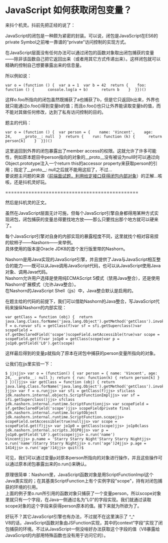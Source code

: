 # JavaScript 如何获取闭包变量？

来抖个机灵。抖前先把正经的说了：  

JavaScript的闭包是一种颇为紧密的封装。可以说，闭包是JavaScript在ES6的private Symbol之前唯一靠谱的“private”访问控制的实现方式。  

在JavaScript层面没有任何办法可以通过闭包的函数对象取出闭包捕获的变量——除非该函数自己把它返回出来（或者用其它方式传递出来）。这样闭包就可以精确的控制自己想要暴露出来的信息量。  

所以例如说：  

<div>

    var o = (function () {  var a = 1  var b = 42  return {    foo: function () {      console.log(a + b)      return b    }  }})()

</div>

这样o.foo所指向的闭包虽然既捕获了a也捕获了b，但是它只返回b出来，外界也就只能通过o.foo()得到变量b的值；而且o.foo()也只让外界能读取变量b的值，而不能对其做任何修改，达到了私有访问控制的目的。  

题主的代码：  

<div>

    var o = (function () {  var person = {    name: 'Vincent',    age:  24,    __proto__: null  }  return {    run: function (k) {      return person[k]    }  }})()

</div>

这里返回到外界的闭包暴露出了member access的权限。这就允许了许多可能性，例如原本题目中person指向的对象的__proto__没有被设为null时可以通过向Object.prototype注入一个return this的accessor property来获取person的引用；指定了__proto__: null之后就不能用这招了，不过…  
要说题主问题的来源（[前端面试题，利用给定接口获得闭包内部对象](http://segmentfault.com/q/1010000002916478)）的正解…咳咳，还是抖机灵好玩。  

==============================================  

然后是抖机灵的正文。  

虽然在JavaScript层面无计可施，但每个JavaScript引擎自身都得用某种方式实现闭包，闭包捕获的变量总得要找地方放——那么只要找出那个地方就可以硬来了。  

每个JavaScript引擎对自身的内部实现的暴露程度不同，这里就找个相对容易捏的软柿子——Nashorn——来举例。  
具体使用的版本是Oracle JDK8的首个发行版里带的Nashorn。  

Nashorn是用Java实现的JavaScript引擎，并且提供了Java与JavaScript相互整合的能力——既可以从Java调用JavaScript代码，也可以从JavaScript使用Java对象、调用Java代码。  
Nashorn允许用户选择是使用纯ECMAScript 5模式（禁用Java整合），还是使用Nashorn扩展模式（允许Java整合）。  
在Nashorn的JavaScript Shell（jjs）中，Java整合默认是启用的。  

在题主给的代码的前提下，我们可以借助Nashorn的Java整合，写JavaScript代码来操纵Nashorn的内部实现：  

<div>

    var getClass = function (obj) {  return java.lang.Class.forName('java.lang.Object').getMethod('getClass').invoke(obj)}var f = o.runvar sfi = getClass(f)var sf = sfi.getSuperclass()var scopeField = sf.getDeclaredField('scope')scopeField.setAccessible(true)var scope = scopeField.get(f)var jo1p0 = getClass(scope)var p = jo1p0.getField('L0').get(scope)

</div>

这样最后得到的变量p就指向了原本在闭包中捕获的person变量所指向的对象。  

让我们在jjs里实验一下：  

<div>

    $ jjsjjs> var o = (function() { var person = { name: 'Vincent', age: 24, __proto__: null }; return { run: function(k) { return person[k] } } })()jjs> var getClass = function (obj) { return java.lang.Class.forName('java.lang.Object').getMethod('getClass').invoke(obj) }jjs> var f = o.runjjs> var sfi = getClass(f)jjs> sficlass jdk.nashorn.internal.objects.ScriptFunctionImpljjs> var sf = sfi.getSuperclass()jjs> sfclass jdk.nashorn.internal.runtime.ScriptFunctionjjs> var scopeField = sf.getDeclaredField('scope')jjs> scopeFieldprivate final jdk.nashorn.internal.runtime.ScriptObject jdk.nashorn.internal.runtime.ScriptFunction.scopejjs> scopeField.setAccessible(true)nulljjs> var scope = scopeField.get(f)jjs> var jo1p0 = getClass(scope)jjs> jo1p0class jdk.nashorn.internal.scripts.JO1P0jjs> var p = jo1p0.getField('L0').get(scope)jjs> o.run('name')                 Vincentjjs> p.name = 'Starry Starry Night'Starry Starry Nightjjs> o.run('name')Starry Starry Nightjjs> o.run('age')24jjs> p.age = 1414jjs> o.run('age')14jjs> quit()$

</div>

可见，我们可以通过变量p对原本person所指向的对象进行操作，并且这些操作可以通过原本闭包暴露出来的o.run()来确认。  

原理很简单：Nashorn里，JavaScript函数对象是用ScriptFunctionImpl这个Java类实现的；在其基类ScriptFunction上有个实例字段"scope"，持有对闭包捕获的环境的引用。  
上面的例子里o.run所引用的函数对象只捕获了一个变量person，所以scope对象里就只有一个字段，在Java一侧通过名为"L0"的字段实现。我们就通过读取scope对象的这个字段来获得person原本的值。接下来就为所欲为了。  

好玩不？其它JavaScript引擎也有办法，不过就不在这里演示了 ^_^  
V8的话，JavaScript函数对象由JSFunction实现，其中的context“字段”实现了闭包捕获的环境。不过从JavaScript一侧没啥好办法获取这个字段的值（V8暴露给JavaScript的内部用特殊函数也没有用于访问它的）。
